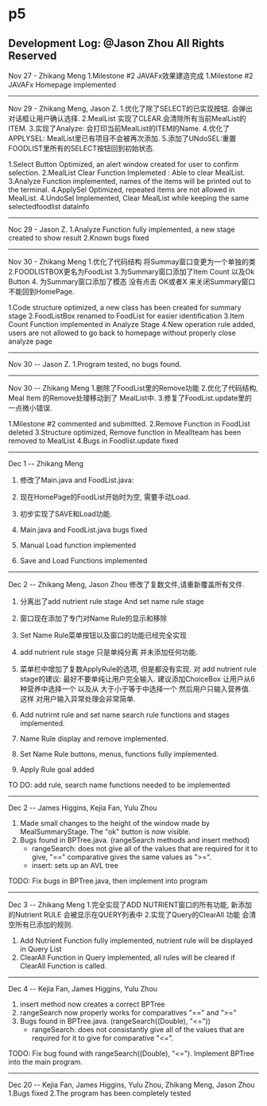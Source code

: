 # p5
Development Log:
@Jason Zhou All Rights Reserved
------------------------------------------

Nov 27 - Zhikang Meng
1.Milestone #2 JAVAFx效果建造完成
1.Milestone #2 JAVAFx Homepage implemented

------------------------------------------

Nov 29 - Zhikang Meng, Jason Z.
1.优化了除了SELECT的已实现按钮. 会弹出对话框让用户确认选择.
2.MealList 实现了CLEAR.会清除所有当前MealList的ITEM.
3.实现了Analyze: 会打印当前MealList的ITEM的Name.
4.优化了APPLYSEL: MealList里已有项目不会被再次添加.
5.添加了UNdoSEL:重置FOODLIST里所有的SELECT按钮回到初始状态.

1.Select Button Optimized, an alert window created for user to confirm selection.
2.MealList Clear Function Implemeted : Able to clear MealList.
3.Analyze Function implemented, names of the items will be printed out to the terminal.
4.ApplySel Optimized, repeated items are not allowed in MealList.
4.UndoSel Implemented, Clear MealList while keeping the same selectedfoodlist datainfo

------------------------------------------

Noc 29 - Jason Z.
1.Analyze Function fully implemented, a new stage created to show result
2.Known bugs fixed

------------------------------------------

Nov 30 - Zhikang Meng
1.优化了代码结构 将Summay窗口变更为一个单独的类
2.FOODLISTBOX更名为FoodList
3.为Summary窗口添加了Item Count 以及Ok Button
4. 为Summary窗口添加了模态 没有点击 OK或者X 来关闭Summary窗口 不能回到HomePage.

1.Code structure optimized, a new class has been created for summary stage
2.FoodListBox renamed to FoodList for easier identification
3.Item Count Function implemented in Analyze Stage
4.New operation rule added, users are not allowed to go back to homepage without properly close analyze page

------------------------------------------

Nov 30 -- Jason Z.
1.Program tested, no bugs found.

------------------------------------------

Nov 30 -- Zhikang Meng
1.删除了FoodList里的Remove功能
2.优化了代码结构, Meal Item 的Remove处理移动到了 MealList中.
3.修复了FoodList.update里的一点微小错误.

1.Milestone #2 commented and submitted.
2.Remove Function in FoodList deleted
3.Structure optimized, Remove function in MealIteam has been removed to MealList
4.Bugs in Foodlist.update fixed

------------------------------------------

Dec 1 -- Zhikang Meng
1. 修改了Main.java and FoodList.java:
2. 现在HomePage的FoodList开始时为空, 需要手动Load.
3. 初步实现了SAVE和Load功能.

1. Main.java and FoodList.java bugs fixed
2. Manual Load function implemented
3. Save and Load Functions implemented

------------------------------------------

Dec 2 -- Zhikang Meng, Jason Zhou
修改了复数文件,请重新覆盖所有文件.
1. 分离出了add nutrient rule stage And set name rule stage
2. 窗口现在添加了专门对Name Rule的显示和移除
3. Set Name Rule菜单按钮以及窗口的功能已经完全实现
4. add nutrient rule stage 只是单纯分离  并未添加任何功能.
5. 菜单栏中增加了复数ApplyRule的选项, 但是都没有实现.
对 add nutrient rule stage的建议:
最好不要单纯让用户完全输入. 建议添加ChoiceBox 让用户从6种营养中选择一个 以及从 大于小于等于中选择一个  然后用户只输入营养值. 这样 对用户输入异常处理会非常简单.

1. Add nutrirnt rule and set name search rule functions and stages implemented.
2. Name Rule display and remove implemented.
3. Set Name Rule buttons, menus, functions fully implemented.
4. Apply Rule goal added

TO DO: add rule, search name functions needed to be implemented

------------------------------------------

Dec 2 -- James Higgins, Kejia Fan, Yulu Zhou
1. Made small changes to the height of the window made by MealSummaryStage. The "ok" button is now visible.
2. Bugs found in BPTree.java. (rangeSearch methods and insert method)
	- rangeSearch: does not give all of the values that are required for it to give, "==" comparative gives the same values as ">=".
	- insert: sets up an AVL tree
	
TODO: Fix bugs in BPTree.java, then implement into program

------------------------------------------

Dec 3 -- Zhikang Meng 
1.完全实现了ADD NUTRIENT窗口的所有功能, 新添加的Nutrient RULE 会被显示在QUERY列表中
2.实现了Query的ClearAll 功能  会清空所有已添加的规则.

1. Add Nutrient Function fully implemented, nutrient rule will be displayed in Query List
2. ClearAll Function in Query implemented, all rules will be cleared if ClearAll Function is called.

------------------------------------------

Dec 4 -- Kejia Fan, James Higgins, Yulu Zhou
1. insert method now creates a correct BPTree
2. rangeSearch now properly works for comparatives "==" and ">="
3. Bugs found in BPTree.java. (rangeSearch((Double), "<="))
	- rangeSearch: does not consistantly give all of the values that are required for it to give for comparative "<=".
	
TODO: Fix bug found with rangeSearch((Double), "<="). Implement BPTree into the main program.

------------------------------------------
Dec 20 -- Kejia Fan, James Higgins, Yulu Zhou, Zhikang Meng, Jason Zhou
1.Bugs fixed
2.The program has been completely tested
